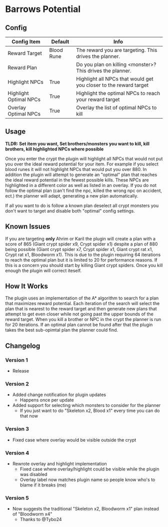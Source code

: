 # Barrows Potential

## Config

| Config Item            | Default    | Info                                                              |
|------------------------|------------|-------------------------------------------------------------------|
| Reward Target          | Blood Rune | The reward you are targeting. This drives the planner.            |
| Reward Plan            | <all>      | Do you plan on killing \<monster\>? This drives the planner.      |
| Highlight NPCs         | True       | Highlight all NPCs that would get you closer to the reward target |
| Highlight Optimal NPCs | True       | Highlight the optimal NPCs to reach your reward target            |
| Overlay Optimal NPCs   | True       | Overlay the list of optimal NPCs to kill                          |


## Usage

**TLDR: Set item you want, Set brothers/monsters you want to kill, kill brothers, kill highlighted NPCs where possible**

Once you enter the crypt the plugin will highlight all NPCs that would not put you over the ideal reward potential for your item. For example if you select blood runes it will not highlight NPCs that would put you over 880. In addition the plugin will attempt to generate an "optimal" plan that reaches the ideal reward potential in the fewest possible kills. These NPCs are highlighted in a different color as well as listed in an overlay. If you do not follow the optimal plan (can't find the npc, killed the wrong npc on accident, ect.) the planner will adapt, generating a new plan automatically.

If all you want to do is follow a known plan deselect all crypt monsters you don't want to target and disable both "optimal" config settings.

## Known Issues

If you are targeting **only** Ahrim or Karil the plugin will create a plan with a score of 865 (Giant crypt spider x9, Crypt spider x1) despite a plan of 880 being possible (Giant crypt spider x7, Crypt spider x1, Giant crypt rat x1, Crypt rat x1, Bloodworm x1). This is due to the plugin requiring 64 iterations to reach the optimal plan but it is limited to 20 for performance reasons. If this is a concern you should start by killing Giant crypt spiders. Once you kill enough the plugin will correct iteself.

## How It Works

The plugin uses an implementation of the A* algorithm to search for a plan that maximizes reward potential. Each iteration of the search will select the plan that is nearest to the reward target and then generate new plans that attempt to get even closer while not going past the upper bounds of the reward target. When you kill a brother or NPC in the crypt the planner is run for 20 iterations. If an optimal plan cannot be found after that the plugin takes the best sub-opimtal plan the planner could find.

## Changelog

### Version 1

* Release

### Version 2 

* Added change notification for plugin updates
  * Happens once per update
* Added support for selecting which monsters to consider for the planner
  * If you just want to do "Skeleton x2, Blood x1" every time you can do that now

### Version 3

* Fixed case where overlay would be visible outside the crypt

### Version 4

* Rewrote overlay and highlight implementation
  * Fixed case where overlay/highlight could be visible while the plugin was disabled
  * Overlay label now matches plugin name so people know who's to blame if it breaks (me)

### Version 5

* Now suggests the traditional "Skeleton x2, Bloodworm x1" plan instead of "Bloodworm x4"
  * Thanks to @Tybo24